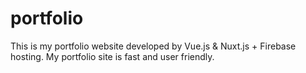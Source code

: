 # portfolio
This is my portfolio website developed by Vue.js & Nuxt.js + Firebase hosting.
My portfolio site is fast and user friendly.

